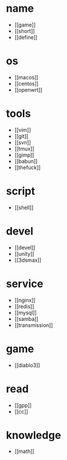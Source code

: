 # name 
* [[game]]
* [[short]]
* [[define]]

# os
* [[macos]]
* [[centos]]
* [[openwrt]]

# tools
* [[vim]]
* [[git]]
* [[svn]]
* [[tmux]]
* [[gimp]]
* [[babun]]
* [[thefuck]]

# script
* [[shell]]

# devel
* [[devel]]
* [[unity]]
* [[3dsmax]]

# service
* [[nginx]]
* [[redis]]
* [[mysql]]
* [[samba]]
* [[transmission]]

# game
* [[diablo3]]

# read
* [[gpp]]
* [[cc]]

# knowledge
* [[math]]
